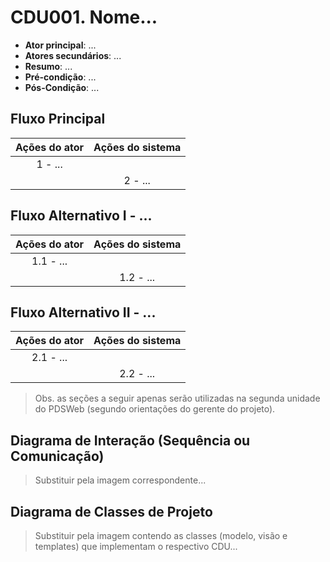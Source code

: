 # CDU001. Nome...

- **Ator principal**: ...
- **Atores secundários**: ...
- **Resumo**: ...
- **Pré-condição**: ...
- **Pós-Condição**: ...

## Fluxo Principal

| Ações do ator | Ações do sistema |
| :-----------------: | :-----------------: |
| 1 - ... | |
| | 2 - ... |

## Fluxo Alternativo I - ...

| Ações do ator | Ações do sistema |
| :-----------------: |:-----------------: |
| 1.1 - ... | |
| | 1.2 - ... |

## Fluxo Alternativo II - ...

| Ações do ator | Ações do sistema |
| :-----------------: | :-----------------: |
| 2.1 - ... | |
| | 2.2 - ... |

> Obs. as seções a seguir apenas serão utilizadas na segunda unidade do PDSWeb (segundo orientações do gerente do projeto).

## Diagrama de Interação (Sequência ou Comunicação)

> Substituir pela imagem correspondente...

## Diagrama de Classes de Projeto

> Substituir pela imagem contendo as classes (modelo, visão e templates) que implementam o respectivo CDU...
